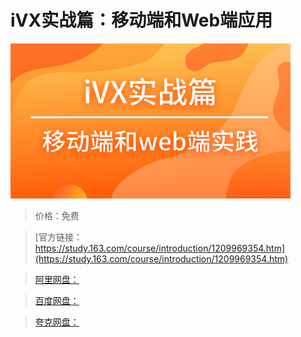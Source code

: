 # iVX实战篇：移动端和Web端应用

![img](../../../assets/study163/free/a2051e8903174efa843128c2fc57a5bb.png)

> 价格：免费

> [官方链接：https://study.163.com/course/introduction/1209969354.htm](https://study.163.com/course/introduction/1209969354.htm)

> [阿里网盘：]()

> [百度网盘：]()

> [夸克网盘：]()

